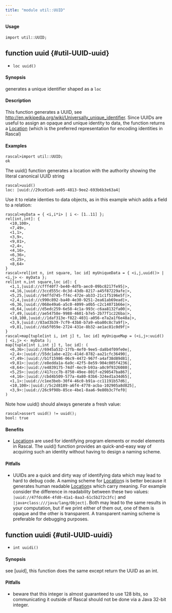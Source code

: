 ```yaml
---
title: "module util::UUID"
---
```


#### Usage

`import util::UUID;`


## function uuid {#util-UUID-uuid}

* ``loc uuid()``


#### Synopsis

generates a unique identifier shaped as a `loc`

#### Description

This function generates a UUID, see <http://en.wikipedia.org/wiki/Universally_unique_identifier>.
Since UUIDs are useful to assign an opaque and unique identity to data, the function returns
a [Location](../../Rascal/Expressions/Values/Location/index.md) (which is the preferred representation for encoding identities in Rascal)

#### Examples


```rascal-shell 
rascal>import util::UUID;
ok
```

The uuid() function generates a location with the authority showing the literal canonical UUID string

```rascal-shell ,continue
rascal>uuid()
loc: |uuid://29ce91e8-ae05-4813-9ee2-693b6b3e63a4|
```

Use it to relate identies to data objects, as in this example which adds a field to a relation:


```rascal-shell ,continue
rascal>myData = { <i,i*i> | i <- [1..11] }; 
rel[int,int]: {
  <10,100>,
  <7,49>,
  <1,1>,
  <3,9>,
  <9,81>,
  <2,4>,
  <4,16>,
  <6,36>,
  <5,25>,
  <8,64>
}
rascal>rel[int n, int square, loc id] myUniqueData = { <i,j,uuid()> | <i,j> <- myData };
rel[int n,int square,loc id]: {
  <1,1,|uuid://cfff40f7-be40-4dfb-aec0-09bc8217fe95|>,
  <4,16,|uuid://3ccd555c-0c3d-43db-8217-a45f87229afe|>,
  <5,25,|uuid://94ffd745-ff4c-472e-ab33-21c1f5196e5f|>,
  <2,4,|uuid://c990c892-ba40-4e30-9251-2ea61ab69ead|>,
  <6,36,|uuid://068e49a6-a5c0-4099-a0b5-c2c14071b66e|>,
  <8,64,|uuid://d5edc259-6e58-4c1a-993c-c6aa8132fa00|>,
  <7,49,|uuid://ae54758e-9988-4601-b7e5-2b77f1c226ba|>,
  <10,100,|uuid://1daf313e-f822-4031-a056-e7a2a1f6e48a|>,
  <3,9,|uuid://83ad3b39-7cf9-43b8-b7a9-eba80c8c7a9f|>,
  <9,81,|uuid://da5f059e-2724-431e-8b32-ae1ac81c0d9f|>
}
rascal>map[tuple[int i, int j] t, loc id] myUniqueMap = (<i,j>:uuid() | <i,j> <- myData );
map[tuple[int i,int j] t, loc id]: (
  <6,36>:|uuid://6945a532-17fb-4ef0-9ee5-da8b4f09fe0e|,
  <2,4>:|uuid://55dc1abe-e22c-414d-8782-aa21cfc36490|,
  <7,49>:|uuid://b1f15986-06c9-4472-967f-a4af38d89d81|,
  <9,81>:|uuid://e8edda1a-6a9c-42f5-8e59-904c005f4236|,
  <8,64>:|uuid://e4839175-74df-4ec9-b93a-a8c9f9326080|,
  <5,25>:|uuid://417ccc7b-8750-49ee-801f-e290547ba867|,
  <4,16>:|uuid://cbd4b509-577a-4a80-83b6-324ed1a34d65|,
  <1,1>:|uuid://c1ee3beb-30f4-46c0-b91a-cc11191b57d6|,
  <10,100>:|uuid://5c2d8189-a6f4-4778-acba-102905a8d825|,
  <3,9>:|uuid://26c9f98b-85ce-4be1-8aa6-9e80b3c7fef0|
)
```
Note how uuid() should always generate a fresh value:

```rascal-shell ,continue
rascal>assert uuid() != uuid(); 
bool: true
```

#### Benefits

*  [Location](../../Rascal/Expressions/Values/Location/index.md)s are used for identifying program elements or model elements in Rascal. The uuid() function provides
an quick-and-easy way of acquiring such an identity without having to design a naming scheme.

#### Pitfalls

*  UUIDs are a quick and dirty way of identifying data which may lead to hard to debug code. A naming scheme for [Location](../../Rascal/Expressions/Values/Location/index.md)s is better because it generates human readable
[Location](../../Rascal/Expressions/Values/Location/index.md)s which carry meaning. For example consider the difference in readability between these two values:
`|uuid://47fdcd64-4fd0-41a1-8aa3-61c5b272c3fc|` and `|java+class:///java/lang/Object|`. Both may lead to the same 
results in your computation, but if we print either of them out, one of them is opaque and the other is transparent. A transparent naming scheme is preferable for
debugging purposes.

## function uuidi {#util-UUID-uuidi}

* ``int uuidi()``


#### Synopsis

see [uuid], this function does the same except return the UUID as an int.

#### Pitfalls

*  beware that this integer is almost guaranteed to use 128 bits, so communicating it outside of
Rascal should not be done via a Java 32-bit integer.

